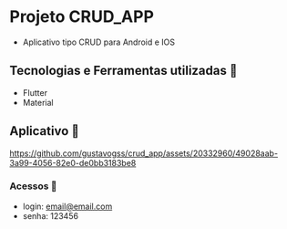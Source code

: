 # Projeto CRUD_APP
- Aplicativo tipo CRUD para Android e IOS 

## Tecnologias e Ferramentas utilizadas :robot:

- Flutter
- Material

## Aplicativo :iphone:

https://github.com/gustavogss/crud_app/assets/20332960/49028aab-3a99-4056-82e0-de0bb3183be8


### Acessos :key:

- login: email@email.com
- senha: 123456
